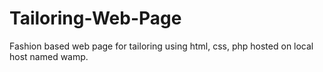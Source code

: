 # Tailoring-Web-Page
Fashion based web page for tailoring using html, css, php hosted on local host named wamp.
